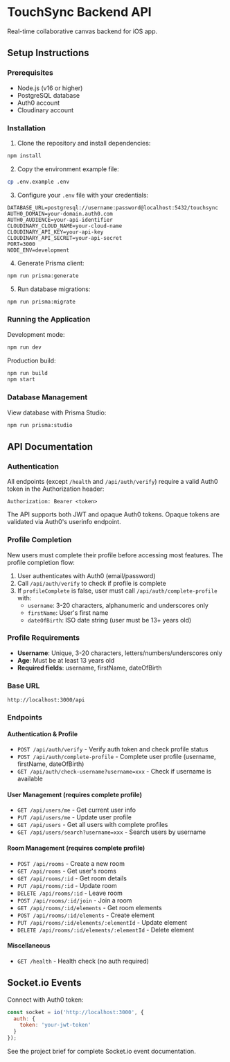 # TouchSync Backend API

Real-time collaborative canvas backend for iOS app.

## Setup Instructions

### Prerequisites
- Node.js (v16 or higher)
- PostgreSQL database
- Auth0 account
- Cloudinary account

### Installation

1. Clone the repository and install dependencies:
```bash
npm install
```

2. Copy the environment example file:
```bash
cp .env.example .env
```

3. Configure your `.env` file with your credentials:
```env
DATABASE_URL=postgresql://username:password@localhost:5432/touchsync
AUTH0_DOMAIN=your-domain.auth0.com
AUTH0_AUDIENCE=your-api-identifier
CLOUDINARY_CLOUD_NAME=your-cloud-name
CLOUDINARY_API_KEY=your-api-key
CLOUDINARY_API_SECRET=your-api-secret
PORT=3000
NODE_ENV=development
```

4. Generate Prisma client:
```bash
npm run prisma:generate
```

5. Run database migrations:
```bash
npm run prisma:migrate
```

### Running the Application

Development mode:
```bash
npm run dev
```

Production build:
```bash
npm run build
npm start
```

### Database Management

View database with Prisma Studio:
```bash
npm run prisma:studio
```

## API Documentation

### Authentication
All endpoints (except `/health` and `/api/auth/verify`) require a valid Auth0 token in the Authorization header:
```
Authorization: Bearer <token>
```

The API supports both JWT and opaque Auth0 tokens. Opaque tokens are validated via Auth0's userinfo endpoint.

### Profile Completion
New users must complete their profile before accessing most features. The profile completion flow:

1. User authenticates with Auth0 (email/password)
2. Call `/api/auth/verify` to check if profile is complete
3. If `profileComplete` is false, user must call `/api/auth/complete-profile` with:
   - `username`: 3-20 characters, alphanumeric and underscores only
   - `firstName`: User's first name
   - `dateOfBirth`: ISO date string (user must be 13+ years old)

### Profile Requirements
- **Username**: Unique, 3-20 characters, letters/numbers/underscores only
- **Age**: Must be at least 13 years old
- **Required fields**: username, firstName, dateOfBirth

### Base URL
```
http://localhost:3000/api
```

### Endpoints

#### Authentication & Profile
- `POST /api/auth/verify` - Verify auth token and check profile status
- `POST /api/auth/complete-profile` - Complete user profile (username, firstName, dateOfBirth)
- `GET /api/auth/check-username?username=xxx` - Check if username is available

#### User Management (requires complete profile)
- `GET /api/users/me` - Get current user info
- `PUT /api/users/me` - Update user profile
- `GET /api/users` - Get all users with complete profiles
- `GET /api/users/search?username=xxx` - Search users by username

#### Room Management (requires complete profile)
- `POST /api/rooms` - Create a new room
- `GET /api/rooms` - Get user's rooms
- `GET /api/rooms/:id` - Get room details
- `PUT /api/rooms/:id` - Update room
- `DELETE /api/rooms/:id` - Leave room
- `POST /api/rooms/:id/join` - Join a room
- `GET /api/rooms/:id/elements` - Get room elements
- `POST /api/rooms/:id/elements` - Create element
- `PUT /api/rooms/:id/elements/:elementId` - Update element
- `DELETE /api/rooms/:id/elements/:elementId` - Delete element

#### Miscellaneous
- `GET /health` - Health check (no auth required)

## Socket.io Events

Connect with Auth0 token:
```javascript
const socket = io('http://localhost:3000', {
  auth: {
    token: 'your-jwt-token'
  }
});
```

See the project brief for complete Socket.io event documentation.